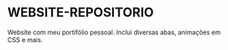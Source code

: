 # WEBSITE-REPOSITORIO
Website com meu portifólio pessoal. Inclui diversas abas, animações em CSS e mais. 
